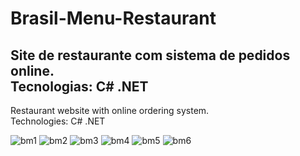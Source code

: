 # Brasil-Menu-Restaurant
Site de restaurante com sistema de pedidos online.<br>
Tecnologias: C# .NET
--
Restaurant website with online ordering system.<br>
Technologies: C# .NET 

![bm1](https://user-images.githubusercontent.com/76595905/151567244-4a0f1f8d-79b8-4993-9281-15a6e7e5befa.PNG)
![bm2](https://user-images.githubusercontent.com/76595905/151567264-daae1500-2835-4cb2-8712-3f65854f4710.PNG)
![bm3](https://user-images.githubusercontent.com/76595905/151567270-f35a06b4-ffed-45ab-b4ea-624525b198d9.PNG)
![bm4](https://user-images.githubusercontent.com/76595905/151567275-f52d9c09-a8af-4e81-a0c5-1c4608cafa5c.PNG)
![bm5](https://user-images.githubusercontent.com/76595905/151567294-b48b10b2-8807-4fc9-8469-5fa7655a705d.PNG)
![bm6](https://user-images.githubusercontent.com/76595905/151567302-f3788b94-1cf7-4637-8d81-e2880f7a73d9.PNG)
